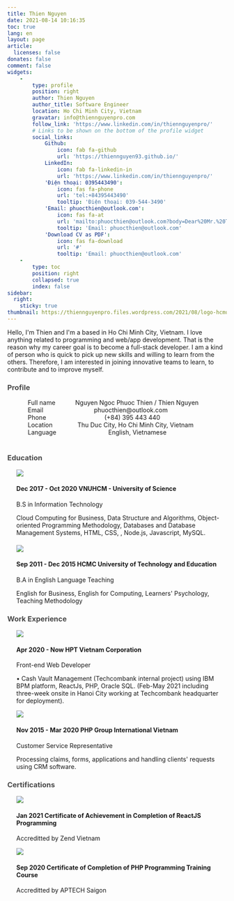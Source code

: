 ```yaml
---
title: Thien Nguyen
date: 2021-08-14 10:16:35
toc: true
lang: en
layout: page
article:
  licenses: false
donates: false
comment: false
widgets:
    - 
        type: profile
        position: right
        author: Thien Nguyen
        author_title: Software Engineer
        location: Ho Chi Minh City, Vietnam
        gravatar: info@thiennguyenpro.com
        follow_link: 'https://www.linkedin.com/in/thiennguyenpro/'
        # Links to be shown on the bottom of the profile widget
        social_links:
            Github:
                icon: fab fa-github
                url: 'https://thiennguyen93.github.io/'
            LinkedIn:
                icon: fab fa-linkedin-in
                url: 'https://www.linkedin.com/in/thiennguyenpro/'
            'Điện thoại: 0395443490':
                icon: fas fa-phone
                url: 'tel:+84395443490'
                tooltip: 'Điện thoại: 039-544-3490'
            'Email: phuocthien@outlook.com':
                icon: fas fa-at
                url: 'mailto:phuocthien@outlook.com?body=Dear%20Mr.%20Thien%20Nguyen%2C%0D%0A'   
                tooltip: 'Email: phuocthien@outlook.com'
            'Download CV as PDF':
                icon: fas fa-download
                url: '#'   
                tooltip: 'Email: phuocthien@outlook.com'
    - 
        type: toc
        position: right
        collapsed: true
        index: false
sidebar:
  right:
    sticky: true
thumbnail: https://thiennguyenpro.files.wordpress.com/2021/08/logo-hcmus.png
---
```

Hello, I'm Thien and I'm a <span id="typed"></span> based in Ho Chi Minh City, Vietnam.
I love anything related to programming and web/app development. That is the reason why my career goal is to become a full-stack developer. I am a kind of person who is quick to pick up new skills and willing to learn from the others. Therefore, I am interested in joining innovative teams to learn, to contribute and to improve myself.

### <span class="tag mr-2 is-info is-size-6"><i class="fas fa-info-circle"></i></span> <span style="color: #4a4a4a;">Profile</span>
<div style="margin-left: 47px; margin-right: 40px; margin-bottom: 40px" >
    <div class="columns is-gapless mb-3">
        <div class="column is-one-fifth"><span class="has-text-weight-bold has-text-grey has-text-grey">Full name</span></div>
        <div class="column"><span class="has-text-grey">Nguyen Ngoc Phuoc Thien / Thien Nguyen</span></div>
    </div>
    <div class="columns is-gapless mb-3">
        <div class="column is-one-fifth"><span class="has-text-weight-bold has-text-grey">Email</span></div>
        <div class="column"><span class="has-text-grey">phuocthien@outlook.com</span></div>
    </div>
    <div class="columns is-gapless mb-3">
        <div class="column is-one-fifth"><span class="has-text-weight-bold has-text-grey">Phone</span></div>
        <div class="column"><span class="has-text-grey">(+84) 395 443 440</span></div>
    </div>
    <div class="columns is-gapless mb-3">
        <div class="column is-one-fifth"><span class="has-text-weight-bold has-text-grey">Location</span></div>
        <div class="column"><span class="has-text-grey">Thu Duc City, Ho Chi Minh City, Vietnam</span></div>
    </div>
    <div class="columns is-gapless mb-3">
        <div class="column is-one-fifth"><span class="has-text-weight-bold has-text-grey">Language</span></div>
        <div class="column"><span class="has-text-grey">English, Vietnamese</span></div>
    </div>
</div>


### <span class="tag mr-2 is-success is-size-6"><i class="fas fa-graduation-cap"></i></span> <span style="color: #4a4a4a;">Education</span>
<div class="timeline">
    <article class="media">
        <figure class="media-left" style="margin-left: 0; margin-bottom: 0; margin-right: 1rem">
            <img src="https://thiennguyenpro.files.wordpress.com/2021/08/logo-hcmus.png?w=64">
        </figure>
        <div class="timeline-item">
            <h4 class="is-size-6 is-uppercase"><strong><span class="tag mr-2">Dec 2017 - Oct 2020</span> <span class="has-text-grey-dark">VNUHCM - University of Science</span></strong></h4>
            <p>B.S in Information Technology</p>
            <p  style="margin-bottom: 20px">Cloud Computing for Business, Data Structure and Algorithms, Object-oriented Programming Methodology, Databases and Database Management Systems, HTML, CSS, , Node.js, Javascript, MySQL.</p>
        </div>
    </article>
    <article class="media">
        <figure class="media-left" style="margin-left: 0; margin-bottom: 0; margin-right: 1rem">
            <img src="https://thiennguyenpro.files.wordpress.com/2020/02/logo_spkt_thiennguyenicu.png?w=64">
        </figure>
        <div>
            <h4 class="is-size-6 is-uppercase"><strong><span class="tag mr-2">Sep 2011 - Dec 2015</span> <span class="has-text-grey-dark">HCMC University of Technology and Education</span></strong></h4>
            <p>B.A in English Language Teaching</p>
            <p  style="margin-bottom: 20px">English for Business, English for Computing, Learners' Psychology, Teaching Methodology</p>
        </div>
    </article>
</div>

### <span class="tag mr-2 is-danger is-size-6"><i class="fas fa-briefcase"></i></span> <span style="color: #4a4a4a;">Work Experience</span>
<div class="timeline">
    <!-- <article class="media">
        <figure class="media-left" style="margin-left: 0; margin-bottom: 0; margin-right: 1rem">
            <img src="https://thiennguyenpro.files.wordpress.com/2021/08/logo.png?w=64">
        </figure>
        <div>
            <h4 class="is-size-6 is-uppercase"><strong><span class="tag mr-2">July 2021 - (Aug 2021)</span> Welab</strong> (owned project)</h4>
            <p>Full Stack Developer</p>
            <p  style="margin-bottom: 20px">A solution for business management applied for the small and medium-sized medical centers, using ReactJS, a well-known Javascript library, as the front-end  and Laravel framework served as a backend server for RESTful API written in PHP.</p>
        </div>
    </article> -->
    <article class="media">
        <figure class="media-left" style="margin-left: 0; margin-bottom: 0; margin-right: 1rem">
            <img src="https://thiennguyenpro.files.wordpress.com/2020/03/hpt_logo.png?w=64">
        </figure>
        <div>
            <h4 class="is-size-6 is-uppercase"><strong><span class="tag mr-2">Apr 2020 - Now</span> <span class="has-text-grey-dark">HPT Vietnam Corporation</span></strong></h4>
            <p>Front-end Web Developer</p>
            <p  style="margin-bottom: 10px">• Cash Vault Management (Techcombank internal project) using IBM BPM platform, ReactJs, PHP, Oracle SQL. (Feb-May 2021 including three-week onsite in Hanoi City working at Techcombank headquarter for deployment).
            </p>
        </div>
    </article>
    <article class="media">
        <figure class="media-left" style="margin-left: 0; margin-bottom: 0; margin-right: 1rem">
            <img src="https://thiennguyenpro.files.wordpress.com/2020/03/phpgroupvn_logo-1.png?w=64">
        </figure>
        <div>
            <h4 class="is-size-6 is-uppercase"><strong><span class="tag mr-2">Nov 2015 - Mar 2020</span> <span class="has-text-grey-dark">PHP Group International Vietnam</span></strong></h4>
            <p>Customer Service Representative</p>
            <p  style="margin-bottom: 20px">Processing claims, forms, applications and handling clients' requests using CRM software.
            </p>
        </div>
    </article>
</div>

### <span class="tag mr-2 is-primary is-size-6"><i class="fas fa-certificate"></i></span> <span style="color: #4a4a4a;">Certifications</span>
<div class="timeline">
    <article class="media">
        <figure class="media-left" style="margin-left: 0; margin-bottom: 0; margin-right: 1rem">
            <img src="https://thiennguyenpro.files.wordpress.com/2021/08/14-react.png?w=64">
        </figure>
        <div>
            <h4 class="is-size-6"><strong><span class="tag mr-2">Jan 2021</span> <span class="has-text-grey-dark">Certificate of Achievement in Completion of ReactJS Programming</span></strong></h4>
            <p>Accreditted by Zend Vietnam</p>
        </div>
    </article>
    <article class="media">
        <figure class="media-left" style="margin-left: 0; margin-bottom: 0; margin-right: 1rem">
            <img src="https://thiennguyenpro.files.wordpress.com/2021/08/logo-laravel-1-1.png?w=64">
        </figure>
        <div>
            <h4 class="is-size-6"><strong><span class="tag mr-2">Sep 2020</span> <span class="has-text-grey-dark">Certificate of Completion of PHP Programming Training Course</span></strong></h4>
            <p>Accreditted by APTECH Saigon</p>
        </div>
    </article>
</div>

<style>
h1.title {
    color: #c53030
}
/* h1.title::after {
    color: black;
    content: 'Web Developer';
    font-size: 0.95rem;
    margin-left: 10px;
} */
.timeline {
    margin-left: 1.3rem;
}
.article-meta {
    display: none !important;
}
</style>

<script src="https://cdn.jsdelivr.net/npm/typed.js@2.0.12"></script>
<script>
  var typed = new Typed('#typed', {
    strings: ['<strong>software engineer<strong>^1000','<strong>web developer<strong>^1000','<strong>writter<strong>^1000'],
    typeSpeed: 40,
    loop: true,
    loopCount: Infinity,
  });
</script>
<script src="https://cdnjs.cloudflare.com/ajax/libs/jspdf/1.3.4/jspdf.min.js"></script>
<script>
    document.addEventListener('DOMContentLoaded', function(e) {
        // const downloadButton = document.querySelectorAll('[title="Download CV as PDF"]');
        // downloadButton[0].
        const downloadButton = $('[title="Download CV as PDF"]').click(function(evt){
            evt.preventDefault();
            var options = {
            };
            var pdf = new jsPDF('portrait', 'mm', 'a4');
            console.log($(".container")[1]);
            pdf.addHTML($(".container")[1], 15, 15, options, function() {
                pdf.save('pageContent.pdf');
            });
        });
        // console.log("test123",test);
    // ...
    });

</script>
